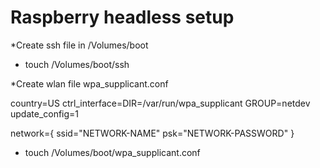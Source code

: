 # Raspberry headless setup

*Create ssh file in /Volumes/boot
- touch /Volumes/boot/ssh

*Create wlan file wpa_supplicant.conf

country=US
ctrl_interface=DIR=/var/run/wpa_supplicant GROUP=netdev
update_config=1

network={
    ssid="NETWORK-NAME"
    psk="NETWORK-PASSWORD"
}

- touch /Volumes/boot/wpa_supplicant.conf
